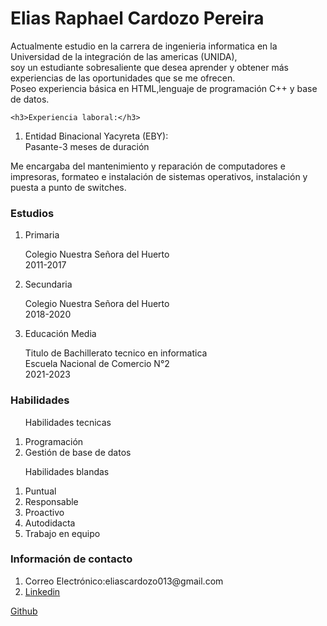 <!DOCTYPE html>
<html lang="es">
<head>
<meta charset="UTF-8">
<meta name="viewport" content="width=device-width, initial-scale=1.0">
<meta http-equiv="X-UA-compatible" content="IE=edge">
<title>
    Curriculum Vitae
</title>

</head>
<body>
    <H1>Elias Raphael Cardozo Pereira</H1>
    <p>Actualmente estudio en la carrera de ingenieria informatica en la Universidad de la integración de las americas (UNIDA),<br> soy un estudiante sobresaliente que desea aprender y obtener más experiencias de las oportunidades que se me ofrecen. <br>
    Poseo experiencia básica en HTML,lenguaje de programación C++ y base de datos. </p>
    
    <h3>Experiencia laboral:</h3>
<Ol><li>Entidad Binacional Yacyreta (EBY):</li>
Pasante-3 meses de duración
</Ol>
<p>Me encargaba del mantenimiento y reparación de computadores e impresoras, formateo e instalación de sistemas operativos, instalación y puesta a punto de switches.</p>
<H3>Estudios</H3>
<ol>
<li>Primaria</li>
<p>Colegio Nuestra Señora del Huerto <br>
2011-2017
</p>
<li>Secundaria</li>
    <p>Colegio Nuestra Señora del Huerto <br>
2018-2020
    </p>
    <li>Educación Media</li>
    <p>Titulo de Bachillerato tecnico en informatica <br>
        Escuela Nacional de Comercio N°2 <br>
2021-2023
    </p>
</ol>
<h3>Habilidades</h3>
<ol> <p>Habilidades tecnicas</p>
    <li>Programación</li>
    <li>Gestión de base de datos</li></ol>
    <ol><p>Habilidades blandas</p>
    <li>Puntual</li>
    <li>Responsable</li>
    <li>Proactivo</li>
    <li>Autodidacta</li>
    <li>Trabajo en equipo</li>
    </ol>
    <H3>Información de contacto</H3>
    <ol>
        <li>Correo Electrónico:eliascardozo013@gmail.com </li>
            <li><a href="https://www.linkedin.com/public-profile/settings?lipi=urn%3Ali%3Apage%3Ad_flagship3_profile_view_base%3BFEd1p6LbTIGcWypTxbsABA%3D%3D&licn=gdpr_notice_toast">Linkedin</a></li>
</ol>
<footer><a href="https://github.com/E1I4S">Github</a></footer>
</body>
</html>
